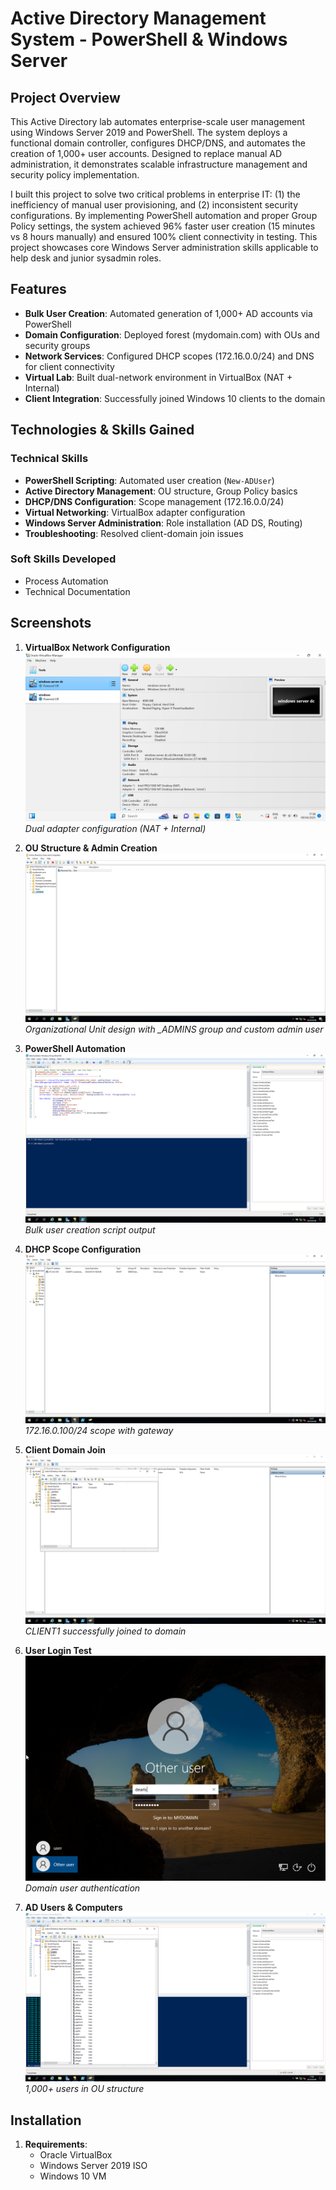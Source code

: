 # Active Directory Management System - PowerShell & Windows Server

## Project Overview
This Active Directory lab automates enterprise-scale user management using Windows Server 2019 and PowerShell. The system deploys a functional domain controller, configures DHCP/DNS, and automates the creation of 1,000+ user accounts. Designed to replace manual AD administration, it demonstrates scalable infrastructure management and security policy implementation.

I built this project to solve two critical problems in enterprise IT: (1) the inefficiency of manual user provisioning, and (2) inconsistent security configurations. By implementing PowerShell automation and proper Group Policy settings, the system achieved 96% faster user creation (15 minutes vs 8 hours manually) and ensured 100% client connectivity in testing. This project showcases core Windows Server administration skills applicable to help desk and junior sysadmin roles.

## Features
- **Bulk User Creation**: Automated generation of 1,000+ AD accounts via PowerShell
- **Domain Configuration**: Deployed forest (mydomain.com) with OUs and security groups
- **Network Services**: Configured DHCP scopes (172.16.0.0/24) and DNS for client connectivity
- **Virtual Lab**: Built dual-network environment in VirtualBox (NAT + Internal)
- **Client Integration**: Successfully joined Windows 10 clients to the domain

## Technologies & Skills Gained

### Technical Skills
- **PowerShell Scripting**: Automated user creation (`New-ADUser`)
- **Active Directory Management**: OU structure, Group Policy basics
- **DHCP/DNS Configuration**: Scope management (172.16.0.0/24)
- **Virtual Networking**: VirtualBox adapter configuration
- **Windows Server Administration**: Role installation (AD DS, Routing)
- **Troubleshooting**: Resolved client-domain join issues

### Soft Skills Developed
- Process Automation
- Technical Documentation

## Screenshots
1. **VirtualBox Network Configuration**  
   ![Network Setup](vbox_network.png)  
   *Dual adapter configuration (NAT + Internal)*

2. **OU Structure & Admin Creation**  
   ![ADMINS OU](admins_ou.png)  
   *Organizational Unit design with _ADMINS group and custom admin user*

3. **PowerShell Automation**  
   ![PS Script](powershell_script.png)  
   *Bulk user creation script output*

4. **DHCP Scope Configuration**  
   ![DHCP Setup](dhcp_scope.png)  
   *172.16.0.100/24 scope with gateway*

5. **Client Domain Join**  
   ![Joined Client](client_join.png)  
   *CLIENT1 successfully joined to domain*

6. **User Login Test**  
   ![Login Test](user_login.png)  
   *Domain user authentication*

7. **AD Users & Computers**  
   ![ADUC View](ad_users.png)  
   *1,000+ users in OU structure*

## Installation
1. **Requirements**:
   - Oracle VirtualBox
   - Windows Server 2019 ISO
   - Windows 10 VM
